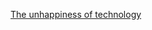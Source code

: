 ---
layout: post
wordpress_id: 1409
wordpress_url: http://noesbueno.com/archives/1409
date: '2012-01-31 19:56:29 -0600'
date_gmt: '2012-02-01 00:56:29 -0600'
body: |
  <p><a href="http://kottke.org/12/01/the-unhappiness-of-technology">The unhappiness of technology</a></p>
---